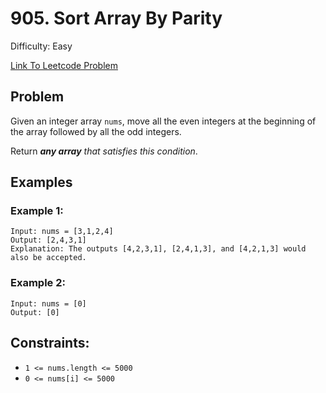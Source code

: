 # 905. Sort Array By Parity
Difficulty: Easy

[Link To Leetcode Problem](https://leetcode.com/problems/sort-array-by-parity/)

## Problem
Given an integer array `nums`, move all the even integers at the beginning of the array followed by all the odd integers.

Return ***any array** that satisfies this condition*.

## Examples
### Example 1:
```
Input: nums = [3,1,2,4]
Output: [2,4,3,1]
Explanation: The outputs [4,2,3,1], [2,4,1,3], and [4,2,1,3] would also be accepted.
```
### Example 2:
```
Input: nums = [0]
Output: [0]
```

## Constraints:
- `1 <= nums.length <= 5000`
- `0 <= nums[i] <= 5000`